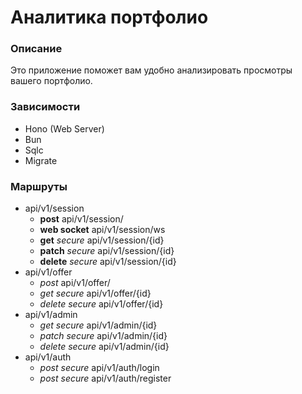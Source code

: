 # Аналитика портфолио

### Oписание
Это приложение поможет вам удобно анализировать просмотры вашего портфолио.

### Зависимости
- Hono (Web Server)
- Bun
- Sqlc
- Migrate

### Маршруты
- api/v1/session
  - **post**              api/v1/session/
  - **web socket**        api/v1/session/ws
  - **get**        *secure* api/v1/session/{id}
  - **patch**      *secure* api/v1/session/{id}
  - **delete**     *secure* api/v1/session/{id}
- api/v1/offer
  - *post*          api/v1/offer/
  - *get*    *secure* api/v1/offer/{id}
  - *delete* *secure* api/v1/offer/{id}
- api/v1/admin
  - *get*    *secure* api/v1/admin/{id} 
  - *patch*  *secure* api/v1/admin/{id} 
  - *delete* *secure* api/v1/admin/{id} 
- api/v1/auth
  - *post* *secure* api/v1/auth/login
  - *post* *secure* api/v1/auth/register

